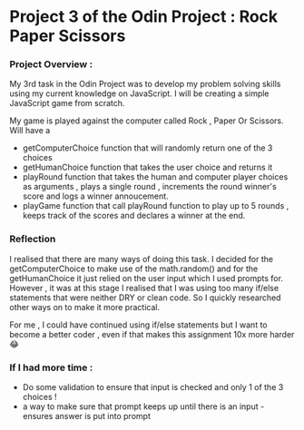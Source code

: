 # Project 3 of the Odin Project : Rock Paper Scissors 


### Project Overview :

My 3rd task in the Odin Project was to develop my problem solving skills using my current knowledge on JavaScript. I will be creating a simple JavaScript game from scratch. 

My game is played against the computer called Rock , Paper Or Scissors. Will have a  

- getComputerChoice function that will randomly return one of the 3 choices 
- getHumanChoice function that takes the user choice and returns it
- playRound function that takes the human and computer player choices as arguments , plays a single round , increments the round winner's score and logs a winner annoucement.
- playGame function that call playRound function to play up to 5 rounds , keeps track of the scores and declares a winner at the end. 


### Reflection 

I realised that there are many ways of doing this task. I decided for the getComputerChoice to make use of the math.random() and for the getHumanChoice it just relied on the user input which I used prompts for. However , it was at this stage I realised that I was using too many if/else statements that were neither DRY or clean code. So I quickly researched other ways on to make it more practical. 

For me , I could have continued using if/else statements but I want to become a better coder , even if that makes this assignment 10x more harder :joy: 



### If I had more time : 

- Do some validation to ensure that input is checked and only 1 of the 3 choices ! 
- a way to make sure that prompt keeps up until there is an input - ensures answer is put into prompt 
